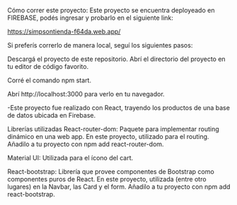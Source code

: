 Cómo correr este proyecto:
Este proyecto se encuentra deployeado en FIREBASE, podés ingresar y probarlo en el siguiente link:

https://simpsontienda-f64da.web.app/

Si preferís correrlo de manera local, seguí los siguientes pasos:

Descargá el proyecto de este repositorio.
Abrí el directorio del proyecto en tu editor de código favorito.

Corré el comando npm start.

Abrí http://localhost:3000 para verlo en tu navegador.


-Este proyecto fue realizado con React, trayendo los productos de una base de datos ubicada en Firebase.

Librerías utilizadas
React-router-dom: Paquete para implementar routing dinámico en una web app. En este proyecto, utilizado para el routing. Añadilo a tu proyecto con npm add react-router-dom.

Material UI: Utilizada para el ícono del cart.

React-bootstrap: Librería que provee componentes de Bootstrap como componentes puros de React. En este proyecto, utilizada (entre otro lugares) en la Navbar, las Card y el form. Añadilo a tu proyecto con npm add react-bootstrap.


